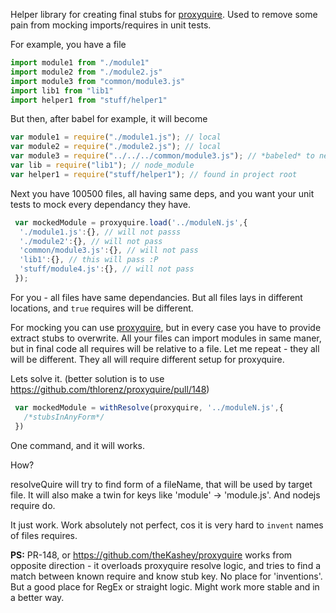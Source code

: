 Helper library for creating final stubs for [proxyquire](https://github.com/thlorenz/proxyquire/).
Used to remove some pain from mocking imports/requires in unit tests.

For example, you have a file
```js
import module1 from "./module1"
import module2 from "./module2.js"
import module3 from "common/module3.js"
import lib1 from "lib1"
import helper1 from "stuff/helper1"
```
But then, after babel for example, it will become
```js
var module1 = require("./module1.js"); // local
var module2 = require("./module2.js"); // local
var module3 = require("../../../common/module3.js"); // *babeled* to new location
var lib = require("lib1"); // node_module
var helper1 = require("stuff/helper1"); // found in project root
```

Next you have 100500 files, all having same deps, and you want your unit tests to mock every dependancy they have.
```js
 var mockedModule = proxyquire.load('../moduleN.js',{
  './module1.js':{}, // will not passs
  './module2':{}, // will not pass
  'common/module3.js':{}, // will not pass
  'lib1':{}, // this will pass :P
  'stuff/module4.js':{}, // will not pass
 });
```
For you - all files have same dependancies. But all files lays in different locations, and `true` requires will be different.

For mocking you can use [proxyquire](https://github.com/thlorenz/proxyquire/), but in every case you have to provide extract stubs to overwrite.
All your files can import modules in same maner, but in final code all requires will be relative to a file. 
Let me repeat - they all will be different. They all will require different setup for proxyquire.

Lets solve it. (better solution is to use https://github.com/thlorenz/proxyquire/pull/148)

```js
 var mockedModule = withResolve(proxyquire, '../moduleN.js',{
   /*stubsInAnyForm*/
 })
```
 
One command, and it will works.
 
How?

resolveQuire will try to find form of a fileName, that will be used by target file.
It will also make a twin for keys like 'module' -> 'module.js'. And nodejs require do.

It just work. Work absolutely not perfect, cos it is very hard to `invent` names of files requires.

__PS:__
PR-148, or https://github.com/theKashey/proxyquire works from opposite direction - it overloads proxyquire resolve logic, and tries to find a match between
known require and know stub key. No place for 'inventions'. But a good place for RegEx or straight logic. 
Might work more stable and in a better way. 